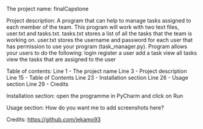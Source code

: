 The project name: finalCapstone

Project description: 
A program that can help to manage tasks assigned to each member of the team.
This program will work with two text files, user.txt and tasks.txt. 
tasks.txt stores a list of all the tasks that the team is working on.
user.txt stores the username and password for each user that has permission to use your program (task_manager.py).
Program allows your users to do the following:
login
register a user
add a task
view all tasks
view the tasks that are assigned to the user

Table of contents: 
Line 1 - The project name
Line 3 - Project description
Line 15 - Table of Contents
Line 23 - Installation section
Line 26 - Usage section
Line 29 - Credits

Installation section: 
open the programme in PyCharm and click on Run

Usage section: 
How do you want me to add screenshots here?

Credits: https://github.com/jekamo93
